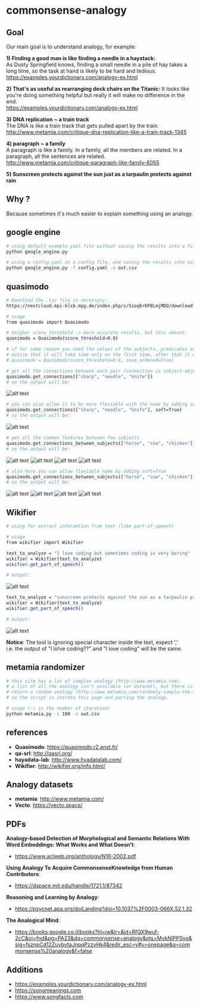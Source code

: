 # commonsense-analogy

## Goal
Our main goal is to understand analogy, for example:  

**1) Finding a good man is like finding a needle in a haystack:**  
As Dusty Springfield knows, finding a small needle in a pile of hay takes a long time, so the task at hand is likely to be hard and tedious.  
https://examples.yourdictionary.com/analogy-ex.html  
  
**2) That's as useful as rearranging deck chairs on the Titanic:**
 It looks like you're doing something helpful but really it will make no difference in the end.  
 https://examples.yourdictionary.com/analogy-ex.html  
  
**3) DNA replication ~ a train track**  
The DNA is like a train track that gets pulled apart by the train.  
http://www.metamia.com/critique-dna-replication-like-a-train-track-1345  
  
**4) paragraph ~ a family**  
A paragraph is like a family. In a family, all the members are related. In a paragraph, all the sentences are related.  
http://www.metamia.com/critique-paragraph-like-family-6055  

**5) Sunscreen protects against the sun just as a tarpaulin protects against rain**
  
## Why ?
Because sometimes it's much easier to explain something using an analogy.  

## google engine
```bash
# using default example.yaml file without saving the results into a file
python google_engine.py

# using a config.yaml as a config file, and saving the results into out.csv
python google_engine.py -f config.yaml -o out.csv
```

## quasimodo
```bash
# Download the .tsv file in necessary: 
https://nextcloud.mpi-klsb.mpg.de/index.php/s/Sioq6rKP8LmjMDQ/download?path=%2FLatest&files=quasimodo43.tsv

# usage
from quasimodo import Quasimodo

# heigher score_threshold -> more accurate results, but less amount.
quasimodo = Quasimodo(score_threshold=0.8)

# if for some reason you need the values of the subjects, predicates or objects, as an ordered list
# notice that it will take time only on the first time, after that it will use the saved files
# quasimodo = Quasimodo(score_threshold=0.8, save_ordered=True)
```

```bash
# get all the connections between each pair (connection is subject-object relationship)
quasimodo.get_connections(["sharp", "needle", "knife"])
# so the output will be:  
```
![alt text](https://github.com/shaharjacob/commonsense-analogy/blob/main/images/get_connections.png?raw=true)  

```bash
# you can also allow it to be more flexiable with the name by adding soft=True
quasimodo.get_connections(["sharp", "needle", "knife"], soft=True)
# so the output will be:  
```
![alt text](https://github.com/shaharjacob/commonsense-analogy/blob/main/images/get_connections_soft.png?raw=true)  

```bash
# get all the common features between few subjects
quasimodo.get_connections_between_subjects(["horse", "cow", "chicken"])
# so the output will be:  
```
![alt text](https://github.com/shaharjacob/commonsense-analogy/blob/main/images/get_connections_between_subjects_1.png?raw=true)
![alt text](https://github.com/shaharjacob/commonsense-analogy/blob/main/images/get_connections_between_subjects_2.png?raw=true)
![alt text](https://github.com/shaharjacob/commonsense-analogy/blob/main/images/get_connections_between_subjects_3.png?raw=true)
![alt text](https://github.com/shaharjacob/commonsense-analogy/blob/main/images/get_connections_between_subjects_4_.png?raw=true)  

```bash
# also here you can allow flexiable name by adding soft=True
quasimodo.get_connections_between_subjects(["horse", "cow", "chicken"], soft=True)
# so the output will be:  
```
![alt text](https://github.com/shaharjacob/commonsense-analogy/blob/main/images/get_connections_between_subjects_soft_1.png?raw=true)
![alt text](https://github.com/shaharjacob/commonsense-analogy/blob/main/images/get_connections_between_subjects_soft_2.png?raw=true)
![alt text](https://github.com/shaharjacob/commonsense-analogy/blob/main/images/get_connections_between_subjects_soft_3.png?raw=true)
![alt text](https://github.com/shaharjacob/commonsense-analogy/blob/main/images/get_connections_between_subjects_soft_4.png?raw=true)  

## Wikifier
```bash
# using for extract inforamtion from text (like part-of-speech)

# usage
from wikifier import Wikifier

text_to_analyze = "I love coding but sometimes coding is very boring"
wikifier = Wikifier(text_to_analyze)
wikifier.get_part_of_speech()

# output:  
```
![alt text](https://github.com/shaharjacob/commonsense-analogy/blob/main/images/wikifier_get_part_of_speech2.png?raw=true)  

```bash
text_to_analyze = "sunscreen protects against the sun as a tarpaulin protects against rain"
wikifier = Wikifier(text_to_analyze)
wikifier.get_part_of_speech()

# output:  
```
![alt text](https://github.com/shaharjacob/commonsense-analogy/blob/main/images/wikifier_get_part_of_speech1.png?raw=true)  


**Notice**: The tool is ignoring special character inside the text, expect ','  
i.e. the output of "I lo!ve coding??" and "I love coding" will be the same.


## metamia randomizer
```bash
# this site has a lot of complex analogy (http://www.metamia.com)
# a list of all the analogy isn't available (or dataset), but there is a page which
# return a random analogy (http://www.metamia.com/randomly-sample-the-analogy-database).
# so the script is iterate this page and parsing the analogy.

# usage (-i is the number of iteration)
python metamia.py -i 100 -o out.csv
```


## references
- **Quasimodo**: https://quasimodo.r2.enst.fr/  
- **qa-srl**: http://qasrl.org/  
- **hayadata-lab**: http://www.hyadatalab.com/  
- **Wikifier**: http://wikifier.org/info.html/  

## Analogy datasets
- **metamia**: http://www.metamia.com/
- **Vecto**: https://vecto.space/
  
## PDFs
**Analogy-based Detection of Morphological and Semantic Relations With Word Embeddings: What Works and What Doesn’t**:  
- https://www.aclweb.org/anthology/N16-2002.pdf

**Using Analogy To Acquire CommonsenseKnowledge from Human Contributors**:  
- https://dspace.mit.edu/handle/1721.1/87342  
  
**Reasoning and Learning by Analogy**:  
- https://psycnet.apa.org/doiLanding?doi=10.1037%2F0003-066X.52.1.32  
  
**The Analogical Mind**:  
- https://books.google.co.il/books?hl=iw&lr=&id=RfQX9wuf-2cC&oi=fnd&pg=PA23&dq=commonsense+analogy&ots=MvkNlPPSyo&sig=fsznpCd12ZuybvtaJnpqPzzvHk4&redir_esc=y#v=onepage&q=commonsense%20analogy&f=false   


## Additions
- https://examples.yourdictionary.com/analogy-ex.html  
- https://songmeanings.com
- https://www.songfacts.com


